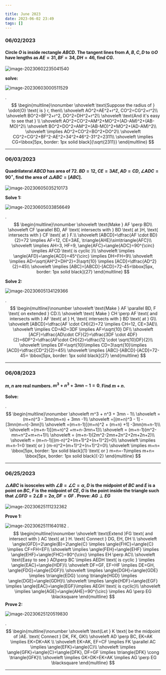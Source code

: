 ```yaml
---

title: June 2023
date: 2023-06-02 23:49
tags: []
---
```


### 06/02/2023

#### Circle $O$ is inside rectangle $ABCD$. The tangent lines from $A,B,C,D$  to $\odot{O}$ have lengths as $AE=31, BF=34, DH=46$, find $CG$.

![image-20230602235041540](/assets/images/2023/image-20230602235041540.png)

**solve:**

![image-20230603000511529](/assets/images/2023/image-20230603000511529.png)

.
$$
\begin{multline}\nonumber
\shoveleft \text{Suppose the radius of } \odot{O} \text{ is } r, then\\
\shoveleft AO^2=AE^2+r^2, CO^2=CG^2+r^2\\
\shoveleft BO^2=BF^2+r^2, DO^2=DH^2+r^2\\
\shoveleft \text{And it's easy to see that } \\
\shoveleft AO^2+CO^2=AM^2+MO^2+(AD-AM)^2+(AB-MO)^2\\
\shoveleft BO^2+DO^2=AM^2+(AB-MO)^2+MO^2+(AD-AM)^2\\
\shoveleft \implies AO^2+CO^2=BO^2+DO^2\\
\shoveleft CG^2=CG^2+BF^2-AE^2=34^2+46^2-31^2=2311\\
\shoveleft \implies CG=\bbox[5px, border: 1px solid black]{\sqrt{2311}}
\end{multline}
$$

---

### 06/03/2023

#### Quadrilateral $ABCD$ has area of $72$. $BD=12, CE=3AE, AD=CD, \angle{ADC}=90^{\circ}$, find the area of $\triangle{ABC}=[ABC]$.

![image-20230605035210173](/assets/images/2023/image-20230605035210173.png)

**Solve 1:**

![image-20230605033856649](/assets/images/2023/image-20230605033856649.png)

.
$$
\begin{multline}\nonumber
\shoveleft \text{Make } AF \perp BD\\
\shoveleft CF \parallel BD, AF \text{ intersects with } BD \text{ at }H, \text{ intersects with } CF \text{ at } F.\\
\shoveleft [ABCD]=\dfrac{AF \cdot BD}{2}=72 \implies AF=12, CE=3AE, \triangle{AHE}\sim\triangle{AFC}\\
\shoveleft \implies AH=3, HF=9, \angle{AFC}=\angle{ADC}=90^{\circ} \implies AFCD \text{ is cyclic }\\
\shoveleft \implies \angle{AFD}=\angle{ACD}=45^{\circ} \implies DH=FH=9\\
\shoveleft \implies AD=\sqrt{AH^2+DH^2}=3\sqrt{10} \implies [ACD]=\dfrac{AD^2}{2}=45\\
\shoveleft \implies [ABC]=[ABCD]-[ACD]=72-45=\bbox[5px, border: 1px solid black]{27}
\end{multline}
$$

**Solve 2:**

![image-20230605134129366](/assets/images/2023/image-20230605134129366.png)

.
$$
\begin{multline}\nonumber
\shoveleft \text{Make } AF \parallel BD, F \text{ on extended } CD.\\
\shoveleft \text{ Make } CH \perp AF \text{ and intersects with } AF \text{ at } H, \text{ intersects with } BD \text{ at } G\\
\shoveleft [ABCD]=\dfrac{AF \cdot CH}{2}=72 \implies CH=12, CE=3AE\\
\shoveleft \implies CD=AD=3DF \implies AF=\sqrt{10} DF\\
\shoveleft [ACF]=\dfrac{AD\cdot CF}{2}=\dfrac{3DF \cdot 4DF}{2}=6DF^2=\dfrac{AF\cdot CH}{2}=\dfrac{12 \cdot \sqrt{10}DF}{2}\\
\shoveleft \implies DF=\sqrt{10}\implies CD=3\sqrt{10}\implies [ACD]=\dfrac{CD^2}{2}=45\\
\shoveleft \implies [ABC]-[ABCD]-[ACD]=72-45=  \bbox[5px, border: 1px solid black]{27}
\end{multline}
$$

---

### 06/08/2023

#### $m, n$ are real numbers. $m^3 + n^3 + 3mn - 1 = 0$. Find $m+n$.

**Solve:**

.
$$
\begin{multline}\nonumber
\shoveleft m^3 + n^3 + 3mn - 1\\
\shoveleft = (m+n)^3 - 3mn(m+n) + 3mn -1\\
\shoveleft =[(m+n)^3 - 1] - [3mn(m+n)-3mn]\\
\shoveleft =(m+n-1)[(m+n)^2 + (m+n) +1] -3mn(m+n-1)\\
\shoveleft =(m+n-1)[(m+n)^2 +m+n-3mn+1]\\
\shoveleft = (m+n-1)(m^2-mn+n^2+m+n+1)\\
\shoveleft = (m+n-1)(2m^2-2mn+2n^2+2m+2n+2)\\
\shoveleft = (m+n-1)[(m-n)^2+(m+1)^2+(n+1)^2]=0\\
\shoveleft \implies m+n-1=0 \text{ or } (m-n)^2+(m+1)^2+(n+1)^2=0\\
\shoveleft \implies m+n= \bbox[5px, border: 1px solid black]{1} \text{ or } m=n=-1\implies m+n= \bbox[5px, border: 1px solid black]{-2}
\end{multline}
$$

---

### 06/25/2023

#### $\triangle{ABC}$ is isosceles with $\angle{B}=\angle{C}=\alpha$, $D$ is the midpoint of $BC$ and $E$ is a point on $BC$, $F$ is the midpoint of $CE$, $G$ is the point inside the triangle such that $\angle{GFD}=2\angle{B}=2\alpha, DF=GF$ . Prove: $AG\perp EG$

![image-20230625111232362](/assets/images/2023/image-20230625110804480.png)

**Prove 1:**

![image-20230625111640182](/assets/images/2023/image-20230625111640182.png)
.
$$
\begin{multline}\nonumber
\shoveleft \text{Extend }FG \text{ and intersect with } AC \text{ at } H. \text{ Connect } DG, EH, DH \\
\shoveleft \angle{GFD}=2\angle{B}=2\angle{C} \implies \angle{FHC}=\angle{C} \implies CF=FH=EF\\
\shoveleft \implies \angle{FEH}=\angle{EHF} \implies \angle{EHF}+\angle{FHC}=90^{\circ} \implies EH \perp AC\\
\shoveleft \text{Easy to see } AD\perp BC \implies AEDH \text{ is cyclic } \implies \angle{EAC}=\angle{HDF}\\
\shoveleft DF=GF, EF=HF \implies DE=GH, \angle{FDG}=\angle{DGF}\\
\shoveleft \implies \angle{DGH}=\angle{GDE} \implies \triangle{EDG} \cong \triangle{HGD} \implies \angle{DGE}=\angle{GDH}\\
\shoveleft \implies \angle{HDF}=\angle{EGF} \implies \angle{EAC}=\angle{EGF}\implies AEGH \text{ is cyclic}\\
\shoveleft \implies \angle{AGE}=\angle{AHE}=90^{\circ} \implies AG \perp EG \blacksquare
\end{multline}
$$
**Prove 2:**

![image-20230625120519830](/assets/images/2023/image-20230625120331202.png)

.
$$
\begin{multline}\nonumber
\shoveleft \text{Let } K \text{ be the midpoint of }AE. \text{ Connect } DK, FK, GK\\
\shoveleft AD \perp BC, EK=AK \implies EK=DK=AK \\
\shoveleft EK=AK, EF=CF \implies FK \parallel AC \implies \angle{EFK}=\angle{C}\\
\shoveleft \implies \angle{GFK}=\angle{C}=\angle{DFK}, DF=GF \implies \triangle{DFK} \cong \triangle{GFK}\\
\shoveleft \implies GK=DK=EK=AK \implies AG \perp EG \blacksquare
\end{multline}
$$

---
